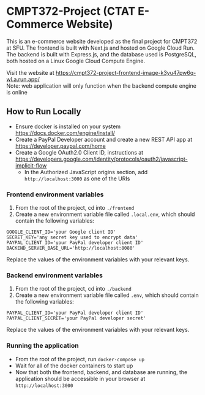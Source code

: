 # CMPT372-Project (CTAT E-Commerce Website)

This is an e-commerce website developed as the final project for CMPT372 at SFU. The frontend is built with Next.js and hosted on Google Cloud Run. The backend is built with Express.js, and the database used is PostgreSQL, both hosted on a Linux Google Cloud Compute Engine.

Visit the website at https://cmpt372-project-frontend-image-k3yu47pw6q-wl.a.run.app/ </br>
Note: web application will only function when the backend compute engine is online

## How to Run Locally

- Ensure docker is installed on your system https://docs.docker.com/engine/install/
- Create a PayPal Developer account and create a new REST API app at https://developer.paypal.com/home
- Create a Google OAuth2.0 Client ID, instructions at https://developers.google.com/identity/protocols/oauth2/javascript-implicit-flow
  - In the Authorized JavaScript origins section, add `http://localhost:3000` as one of the URIs

### Frontend environment variables

1. From the root of the project, cd into `./frontend`
2. Create a new environment variable file called `.local.env`, which should contain the following variables:

```
GOOGLE_CLIENT_ID='your Google client ID'
SECRET_KEY='any secret key used to encrypt data'
PAYPAL_CLIENT_ID='your PayPal developer client ID'
BACKEND_SERVER_BASE_URL='http://localhost:8080'
```

Replace the values of the environment variables with your relevant keys.

### Backend environment variables

1. From the root of the project, cd into `./backend`
2. Create a new environment variable file called `.env`, which should contain the following variables:

```
PAYPAL_CLIENT_ID='your PayPal developer client ID'
PAYPAL_CLIENT_SECRET='your PayPal developer secret'
```

Replace the values of the environment variables with your relevant keys.

### Running the application

- From the root of the project, run `docker-compose up`
- Wait for all of the docker containers to start up
- Now that both the frontend, backend, and database are running, the application should be accessible in your browser at `http://localhost:3000`

<!-- TODO: note about inserting test data, vendor + admin accounts -->
